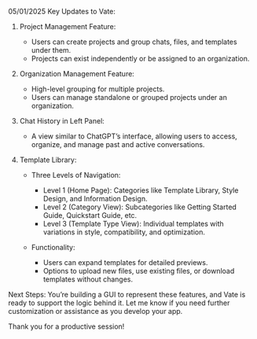 05/01/2025
Key Updates to Vate:

1. Project Management Feature:
   - Users can create projects and group chats, files, and templates under them.
   - Projects can exist independently or be assigned to an organization.

2. Organization Management Feature:
   - High-level grouping for multiple projects.
   - Users can manage standalone or grouped projects under an organization.

3. Chat History in Left Panel:
   - A view similar to ChatGPT’s interface, allowing users to access, organize, and manage past and active conversations.

4. Template Library:
   - Three Levels of Navigation:
     - Level 1 (Home Page): Categories like Template Library, Style Design, and Information Design.
     - Level 2 (Category View): Subcategories like Getting Started Guide, Quickstart Guide, etc.
     - Level 3 (Template Type View): Individual templates with variations in style, compatibility, and optimization.

   - Functionality:
     - Users can expand templates for detailed previews.
     - Options to upload new files, use existing files, or download templates without changes.

Next Steps:
You’re building a GUI to represent these features, and Vate is ready to support the logic behind it. Let me know if you need further customization or assistance as you develop your app.

Thank you for a productive session!
